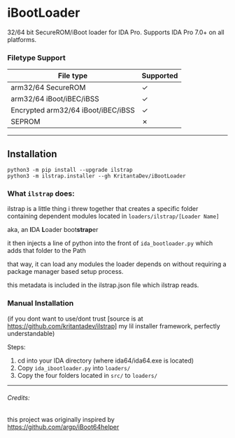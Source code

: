 # iBootLoader

32/64 bit SecureROM/iBoot loader for IDA Pro. Supports IDA Pro 7.0+ on all platforms.

### Filetype Support 

| File type                | Supported |
|--------------------------|-----------|
| arm32/64 SecureROM       | ✓         |
| arm32/64 iBoot/iBEC/iBSS | ✓         |
| Encrypted arm32/64 iBoot/iBEC/iBSS | ✓         |
| SEPROM                   | ✗        |

---

## Installation

```
python3 -m pip install --upgrade ilstrap
python3 -m ilstrap.installer --gh KritantaDev/iBootLoader
```


### What `ilstrap` does:

ilstrap is a little thing i threw together that creates a specific folder containing dependent modules located in `loaders/ilstrap/[Loader Name]`

aka, an **I**DA **L**oader boot**strap**er

it then injects a line of python into the front of `ida_bootloader.py` which adds that folder to the Path

that way, it can load any modules the loader depends on without requiring a package manager based setup process.

this metadata is included in the ilstrap.json file which ilstrap reads.

### Manual Installation

(if you dont want to use/dont trust [source is at https://github.com/kritantadev/ilstrap] my lil installer framework, perfectly understandable)

Steps:

1. cd into your IDA directory (where ida64/ida64.exe is located)
2. Copy `ida_ibootloader.py` into `loaders/`
3. Copy the four folders located in `src/` to `loaders/`

---

###### Credits:

this project was originally inspired by https://github.com/argp/iBoot64helper

